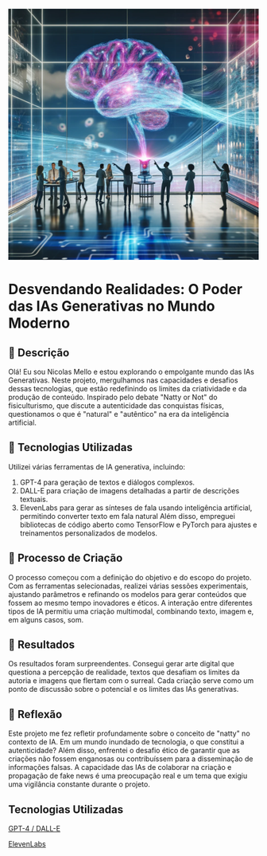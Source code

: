 ![Imagem de IAs Generativas](assets/IAs.jpg)

# Desvendando Realidades: O Poder das IAs Generativas no Mundo Moderno

## 📒 Descrição
Olá! Eu sou Nicolas Mello e estou explorando o empolgante mundo das IAs Generativas. Neste projeto, mergulhamos nas capacidades e desafios dessas tecnologias, que estão redefinindo os limites da criatividade e da produção de conteúdo. Inspirado pelo debate "Natty or Not" do fisiculturismo, que discute a autenticidade das conquistas físicas, questionamos o que é "natural" e "autêntico" na era da inteligência artificial.

## 🤖 Tecnologias Utilizadas
Utilizei várias ferramentas de IA generativa, incluindo:

1. GPT-4 para geração de textos e diálogos complexos.
2. DALL-E para criação de imagens detalhadas a partir de descrições textuais.
3. ElevenLabs para gerar as sínteses de fala usando inteligência artificial, permitindo converter texto em fala natural
Além disso, empreguei bibliotecas de código aberto como TensorFlow e PyTorch para ajustes e treinamentos personalizados de modelos.

## 🧐 Processo de Criação
O processo começou com a definição do objetivo e do escopo do projeto. Com as ferramentas selecionadas, realizei várias sessões experimentais, ajustando parâmetros e refinando os modelos para gerar conteúdos que fossem ao mesmo tempo inovadores e éticos. A interação entre diferentes tipos de IA permitiu uma criação multimodal, combinando texto, imagem e, em alguns casos, som.

## 🚀 Resultados
Os resultados foram surpreendentes. Consegui gerar arte digital que questiona a percepção de realidade, textos que desafiam os limites da autoria e imagens que flertam com o surreal. Cada criação serve como um ponto de discussão sobre o potencial e os limites das IAs generativas.

## 💭 Reflexão
Este projeto me fez refletir profundamente sobre o conceito de "natty" no contexto de IA. Em um mundo inundado de tecnologia, o que constitui a autenticidade? Além disso, enfrentei o desafio ético de garantir que as criações não fossem enganosas ou contribuíssem para a disseminação de informações falsas. A capacidade das IAs de colaborar na criação e propagação de fake news é uma preocupação real e um tema que exigiu uma vigilância constante durante o projeto.

## Tecnologias Utilizadas

[GPT-4 / DALL-E](https://chat.openai.com)

[ElevenLabs](https://elevenlabs.io)

